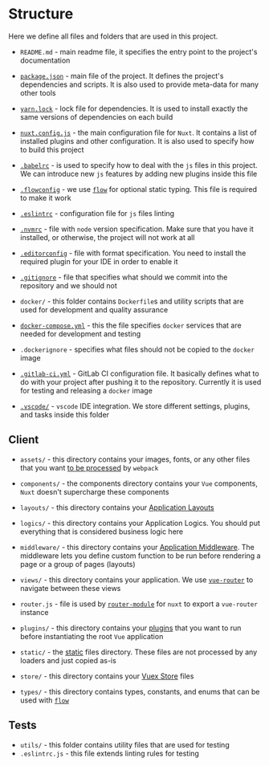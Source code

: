 # Structure

Here we define all files and folders that are used in this project.

- `README.md` - main readme file, it specifies the entry
  point to the project's documentation

- [`package.json`](https://docs.npmjs.com/files/package.json) - main file
  of the project. It defines the project's dependencies and scripts.
  It is also used to provide meta-data for many other tools

- [`yarn.lock`](https://yarnpkg.com/lang/en/docs/yarn-lock/) - lock file
  for dependencies. It is used to install exactly the same
  versions of dependencies on each build

- [`nuxt.config.js`](https://nuxtjs.org/guide/configuration/) - the main
  configuration file for `Nuxt`. It contains a list of installed
  plugins and other configuration. It is also used to specify how to
  build this project

- [`.babelrc`](https://babeljs.io/docs/usage/babelrc/) - is used to specify
  how to deal with the `js` files in this project.
  We can introduce new `js` features by adding new plugins inside this file

- [`.flowconfig`](https://flow.org/en/docs/config/) - we use
  [`flow`](https://flow.org) for optional static typing.
  This file is required to make it work

- [`.eslintrc`](https://eslint.org/docs/user-guide/configuring) - configuration
  file for `js` files linting

- [`.nvmrc`](https://github.com/creationix/nvm) - file with `node` version
  specification. Make sure that you have it installed,
  or otherwise, the project will not work at all

- [`.editorconfig`](http://editorconfig.org/) - file with format specification.
  You need to install the required plugin for your IDE in order to enable it

- [`.gitignore`](https://git-scm.com/docs/gitignore) - file that specifies
  what should we commit into the repository and we should not

- `docker/` - this folder contains `Dockerfile`s and utility scripts
  that are used for development and quality assurance

- [`docker-compose.yml`](https://docs.docker.com/compose/compose-file/) - this
  the file specifies `docker` services
  that are needed for development and testing

- `.dockerignore` - specifies what files should not be
  copied to the `docker` image

- [`.gitlab-ci.yml`](https://docs.gitlab.com/ee/ci/yaml/) - GitLab CI
  configuration file. It basically defines what to do with your project
  after pushing it to the repository. Currently it is used for testing
  and releasing a `docker` image

- [`.vscode/`][vscode] - `vscode` IDE integration.
  We store different settings, plugins, and tasks inside this folder

## Client

- `assets/` - this directory contains your images, fonts,
  or any other files that you want
  [to be processed](https://nuxtjs.org/guide/assets#webpacked) by `webpack`

- `components/` - the components directory contains your `Vue` components,
  `Nuxt` doesn't supercharge these components

- `layouts/` - this directory contains
  your [Application Layouts](https://nuxtjs.org/guide/views#layouts)

- `logics/` - this directory contains your Application Logics.
  You should put everything that is considered business logic here

- `middleware/` - this directory contains your
  [Application Middleware](https://nuxtjs.org/guide/routing#middleware).
  The middleware lets you define custom function to be run
  before rendering a page or a group of pages (layouts)

- `views/` - this directory contains your application.
  We use [`vue-router`](http://router.vuejs.org/) to navigate
  between these views

- `router.js` - file is used by
  [`router-module`](https://github.com/nuxt-community/router-module) for `nuxt`
  to export a `vue-router` instance

- `plugins/` - this directory contains your
  [plugins](https://ru.nuxtjs.org/examples/plugins/) that you want
  to run before instantiating the root `Vue` application

- `static/` - the [static](https://nuxtjs.org/guide/assets/#static)
  files directory. These files are not processed by any loaders and
  just copied as-is

- `store/` - this directory contains your
  [Vuex Store](https://nuxtjs.org/guide/vuex-store) files

- `types/` - this directory contains types, constants,
  and enums that can be used with [`flow`](https://flow.org)

## Tests

- `utils/` - this folder contains utility files that are used for testing
- `.eslintrc.js` - this file extends linting rules for testing

[vscode]: https://code.visualstudio.com/docs/getstarted/settings
